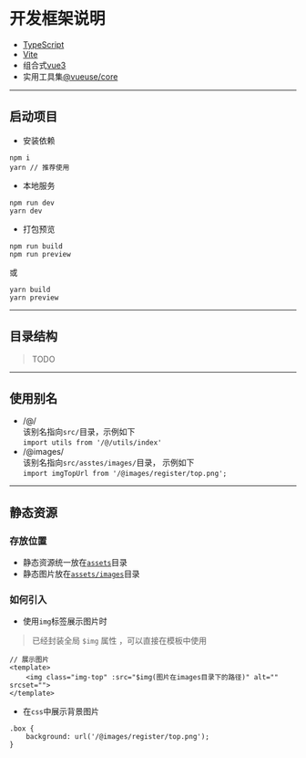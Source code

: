 # 开发框架说明

- [TypeScript](https://typescript.bootcss.com/basic-types.html)
- [Vite](https://www.vitejs.net/config/)
- 组合式[vue3](https://cn.vuejs.org/guide/introduction.html)
- 实用工具集[@vueuse/core](http://www.vueusejs.com/guide/)

---

## 启动项目

- 安装依赖

```
npm i
yarn // 推荐使用
```

- 本地服务

```
npm run dev
yarn dev
```

- 打包预览

```
npm run build
npm run preview
```

或

```
yarn build
yarn preview
```

---

## 目录结构

> TODO

---

## 使用别名

- /@/  
   该别名指向`src/`目录，示例如下  
   `import utils from '/@/utils/index'`
- /@images/  
   该别名指向`src/asstes/images/`目录， 示例如下  
   `import imgTopUrl from '/@images/register/top.png';`

---

## 静态资源

### 存放位置

- 静态资源统一放在[`assets`](./src/assets/)目录
- 静态图片放在[`assets/images`](./src/assets/images/)目录

### 如何引入

- 使用`img`标签展示图片时

> 已经封装全局 `$img` 属性 ，可以直接在模板中使用

```
// 展示图片
<template>
    <img class="img-top" :src="$img(图片在images目录下的路径)" alt="" srcset="">
</template>
```

- 在`css`中展示背景图片

```
.box {
    background: url('/@images/register/top.png');
}
```
